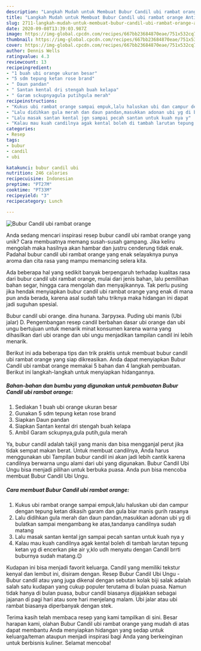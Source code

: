 ```yaml
---
description: "Langkah Mudah untuk Membuat Bubur Candil ubi rambat orange Anti Gagal"
title: "Langkah Mudah untuk Membuat Bubur Candil ubi rambat orange Anti Gagal"
slug: 2711-langkah-mudah-untuk-membuat-bubur-candil-ubi-rambat-orange-anti-gagal
date: 2020-09-08T13:39:03.987Z
image: https://img-global.cpcdn.com/recipes/667bb23684870eae/751x532cq70/bubur-candil-ubi-rambat-orange-foto-resep-utama.jpg
thumbnail: https://img-global.cpcdn.com/recipes/667bb23684870eae/751x532cq70/bubur-candil-ubi-rambat-orange-foto-resep-utama.jpg
cover: https://img-global.cpcdn.com/recipes/667bb23684870eae/751x532cq70/bubur-candil-ubi-rambat-orange-foto-resep-utama.jpg
author: Dennis Wells
ratingvalue: 4.3
reviewcount: 13
recipeingredient:
- "1 buah ubi orange ukuran besar"
- "5 sdm tepung ketan rose brand"
- " Daun pandan"
- " Santan kental dri stengah buah kelapa"
- " Garam sckupnyagula putihgula merah"
recipeinstructions:
- "Kukus ubi rambat orange sampai empuk,lalu haluskan ubi dan campur dengan tepung ketan dikasih garam dan gula biar manis gurih rasanya"
- "Lalu didihkan gula merah dan daun pandan,masukkan adonan ubi yg di bulatkan sampai mengambang ke atas,tandanya candilnya sudah matang"
- "Lalu masak santan kental jgn sampai pecah santan untuk kuah nya y"
- "Kalau mau kuah candilnya agak kental boleh di tambah larutan tepung ketan yg di encerkan pke air y,klo udh menyatu dengan Candil brrti buburnya sudah matang.😉"
categories:
- Resep
tags:
- bubur
- candil
- ubi

katakunci: bubur candil ubi 
nutrition: 246 calories
recipecuisine: Indonesian
preptime: "PT27M"
cooktime: "PT33M"
recipeyield: "3"
recipecategory: Lunch

---
```



![Bubur Candil ubi rambat orange](https://img-global.cpcdn.com/recipes/667bb23684870eae/751x532cq70/bubur-candil-ubi-rambat-orange-foto-resep-utama.jpg)

Anda sedang mencari inspirasi resep bubur candil ubi rambat orange yang unik? Cara membuatnya memang susah-susah gampang. Jika keliru mengolah maka hasilnya akan hambar dan justru cenderung tidak enak. Padahal bubur candil ubi rambat orange yang enak selayaknya punya aroma dan cita rasa yang mampu memancing selera kita.

Ada beberapa hal yang sedikit banyak berpengaruh terhadap kualitas rasa dari bubur candil ubi rambat orange, mulai dari jenis bahan, lalu pemilihan bahan segar, hingga cara mengolah dan menyajikannya. Tak perlu pusing jika hendak menyiapkan bubur candil ubi rambat orange yang enak di mana pun anda berada, karena asal sudah tahu triknya maka hidangan ini dapat jadi suguhan spesial.

Bubur candil ubi orange. dina hunana. Загрузка. Puding ubi manis (Ubi jalar) D. Pengembangan resep candil berbahan dasar ubi orange dan ubi ungu bertujuan untuk menarik minat konsumen karena warna yang dihasilkan dari ubi orange dan ubi ungu menjadikan tampilan candil ini lebih menarik.


Berikut ini ada beberapa tips dan trik praktis untuk membuat bubur candil ubi rambat orange yang siap dikreasikan. Anda dapat menyiapkan Bubur Candil ubi rambat orange memakai 5 bahan dan 4 langkah pembuatan. Berikut ini langkah-langkah untuk menyiapkan hidangannya.

<!--inarticleads1-->

##### Bahan-bahan dan bumbu yang digunakan untuk pembuatan Bubur Candil ubi rambat orange:

1. Sediakan 1 buah ubi orange ukuran besar
1. Gunakan 5 sdm tepung ketan rose brand
1. Siapkan  Daun pandan
1. Siapkan  Santan kental dri stengah buah kelapa
1. Ambil  Garam sckupnya,gula putih,gula merah


Ya, bubur candil adalah takjil yang manis dan bisa mengganjal perut jika tidak sempat makan berat. Untuk membuat candilnya, Anda harus menggunakan ubi Tampilan bubur candil ini akan jadi lebih cantik karena candilnya berwarna ungu alami dari ubi yang digunakan. Bubur Candil Ubi Ungu bisa menjadi pilihan untuk berbuka puasa. Anda pun bisa mencoba membuat Bubur Candil Ubi Ungu. 

<!--inarticleads2-->

##### Cara membuat Bubur Candil ubi rambat orange:

1. Kukus ubi rambat orange sampai empuk,lalu haluskan ubi dan campur dengan tepung ketan dikasih garam dan gula biar manis gurih rasanya
1. Lalu didihkan gula merah dan daun pandan,masukkan adonan ubi yg di bulatkan sampai mengambang ke atas,tandanya candilnya sudah matang
1. Lalu masak santan kental jgn sampai pecah santan untuk kuah nya y
1. Kalau mau kuah candilnya agak kental boleh di tambah larutan tepung ketan yg di encerkan pke air y,klo udh menyatu dengan Candil brrti buburnya sudah matang.😉


Kudapan ini bisa menjadi favorit keluarga. Candil yang memiliki tekstur kenyal dan lembut ini, disiram dengan. Resep Bubur Candil Ubi Ungu - Bubur candil atau yang juga dikenal dengan sebutan kolak biji salak adalah salah satu kudapan yang cukup populer terutama di bulan puasa. Namun tidak hanya di bulan puasa, bubur candil biasanya dijajakkan sebagai jajanan di pagi hari atau sore hari menjelang malam. Ubi jalar atau ubi rambat biasanya diperbanyak dengan stek. 

Terima kasih telah membaca resep yang kami tampilkan di sini. Besar harapan kami, olahan Bubur Candil ubi rambat orange yang mudah di atas dapat membantu Anda menyiapkan hidangan yang sedap untuk keluarga/teman ataupun menjadi inspirasi bagi Anda yang berkeinginan untuk berbisnis kuliner. Selamat mencoba!
